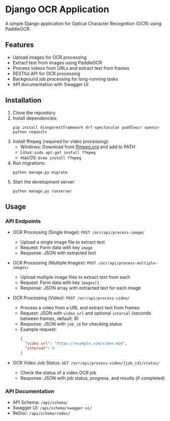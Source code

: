 # Django OCR Application

A simple Django application for Optical Character Recognition (OCR) using PaddleOCR.

## Features

- Upload images for OCR processing
- Extract text from images using PaddleOCR
- Process videos from URLs and extract text from frames
- RESTful API for OCR processing
- Background job processing for long-running tasks
- API documentation with Swagger UI

## Installation

1. Clone the repository
2. Install dependencies:
   ```
   pip install djangorestframework drf-spectacular paddleocr opencv-python requests
   ```
3. Install ffmpeg (required for video processing):
   - Windows: Download from [ffmpeg.org](https://ffmpeg.org/download.html) and add to PATH
   - Linux: `sudo apt-get install ffmpeg`
   - macOS: `brew install ffmpeg`
4. Run migrations:
   ```
   python manage.py migrate
   ```
5. Start the development server:
   ```
   python manage.py runserver
   ```

## Usage

### API Endpoints

- OCR Processing (Single Image): `POST /ocr/api/process-image/`
  - Upload a single image file to extract text
  - Request: Form data with key `image`
  - Response: JSON with extracted text

- OCR Processing (Multiple Images): `POST /ocr/api/process-multiple-images/`
  - Upload multiple image files to extract text from each
  - Request: Form data with key `images[]`
  - Response: JSON array with extracted text for each image

- OCR Processing (Video): `POST /ocr/api/process-video/`
  - Process a video from a URL and extract text from frames
  - Request: JSON with `video_url` and optional `interval` (seconds between frames, default: 8)
  - Response: JSON with `job_id` for checking status
  - Example request:
    ```json
    {
      "video_url": "https://example.com/video.mp4",
      "interval": 8
    }
    ```

- OCR Video Job Status: `GET /ocr/api/process-video/{job_id}/status/`
  - Check the status of a video OCR job
  - Response: JSON with job status, progress, and results (if completed)

### API Documentation

- API Schema: `/api/schema/`
- Swagger UI: `/api/schema/swagger-ui/`
- ReDoc: `/api/schema/redoc/`
